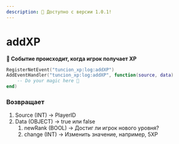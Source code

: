 ```yaml
---
description: 🔧 Доступно с версии 1.0.1!
---
```


# addXP

**📢 Событие происходит, когда игрок получает XP**

```lua
RegisterNetEvent("tuncion_xp:log:addXP")
AddEventHandler("tuncion_xp:log:addXP", function(source, data)
    -- Do your magic here 💫
end)
```

### Возвращает

1. Source <span className="color-blue">(INT)</span> <span className="color-orange">-> PlayerID</span>
2. Data <span className="color-blue">(OBJECT)</span> <span className="color-orange">-> true или false</span>
   1. newRank <span className="color-blue">(BOOL)</span> <span className="color-orange">-> Достиг ли игрок нового уровня?</span>
   2. change <span className="color-blue">(INT)</span> <span className="color-orange">-> Изменить значение, например, 5XP</span>